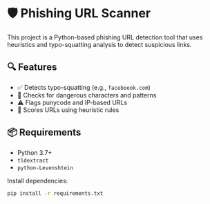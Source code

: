 # 🛡️ Phishing URL Scanner

This project is a Python-based phishing URL detection tool that uses heuristics and typo-squatting analysis to detect suspicious links.

## 🔍 Features
- ✅ Detects typo-squatting (e.g., `faceboook.com`)
- 🛑 Checks for dangerous characters and patterns
- ⚠️ Flags punycode and IP-based URLs
- 📏 Scores URLs using heuristic rules

## 📦 Requirements
- Python 3.7+
- `tldextract`
- `python-Levenshtein`

Install dependencies:
```bash
pip install -r requirements.txt

